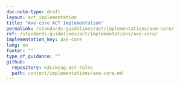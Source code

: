 ```yaml
---
doc-note-type: draft
layout: act_implementation
title: "Axe-core ACT Implementation"
permalink: /standards-guidelines/act/implementations/axe-core/
ref: /standards-guidelines/act/implementations/axe-core/
implementation_key: axe-core
lang: en
footer: ""
type_of_guidance: ""
github:
  repository: w3c/wcag-act-rules
  path: content/implementations/axe-core.md
---
```

